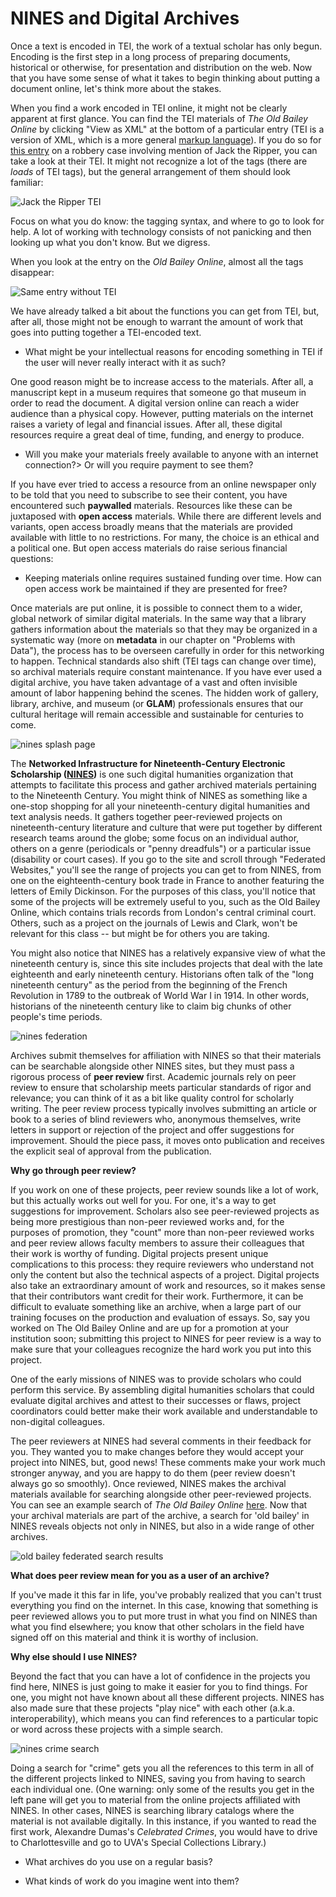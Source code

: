 # NINES and Digital Archives

Once a text is encoded in TEI, the work of a textual scholar has only begun. Encoding is the first step in a long process of preparing documents, historical or otherwise, for presentation and distribution on the web. Now that you have some sense of what it takes to begin thinking about putting a document online, let's think more about the stakes.

When you find a work encoded in TEI online, it might not be clearly apparent at first glance. You can find the TEI materials of _The Old Bailey Online_ by clicking "View as XML" at the bottom of a particular entry \(TEI is a version of XML, which is a more general [markup language](https://en.wikipedia.org/wiki/Markup_language)\). If you do so for [this entry](http://www.oldbaileyonline.org/browse.jsp?id=t18881119-50&div=t18881119-50&terms=ripper#highlight) on a robbery case involving mention of Jack the Ripper, you can take a look at their TEI. It might not recognize a lot of the tags \(there are _loads_ of TEI tags\), but the general arrangement of them should look familiar:

![Jack the Ripper TEI](/assets/archives/old-bailey-tei.jpg)

Focus on what you do know: the tagging syntax, and where to go to look for help. A lot of working with technology consists of not panicking and then looking up what you don't know. But we digress.

When you look at the entry on the _Old Bailey Online_, almost all the tags disappear:

![Same entry without TEI](/assets/archives/old-bailey-sans-tei.jpg)

We have already talked a bit about the functions you can get from TEI, but, after all, those might not be enough to warrant the amount of work that goes into putting together a TEI-encoded text.

* What might be your intellectual reasons for encoding something in TEI if the user will never really interact with it as such?

One good reason might be to increase access to the materials. After all, a manuscript kept in a museum requires that someone go that museum in order to read the document. A digital version online can reach a wider audience than a physical copy. However, putting materials on the internet raises a variety of legal and financial issues. After all, these digital resources require a great deal of time, funding, and energy to produce.

* Will you make your materials freely available to anyone with an internet connection?&gt; Or will you require payment to see them?

If you have ever tried to access a resource from an online newspaper only to be told that you need to subscribe to see their content, you have encountered such **paywalled** materials. Resources like these can be juxtaposed with **open access** materials. While there are different levels and variants, open access broadly means that the materials are provided available with little to no restrictions. For many, the choice is an ethical and a political one. But open access materials do raise serious financial questions:

* Keeping materials online requires sustained funding over time. How can open access work be maintained if they are presented for free?

Once materials are put online, it is possible to connect them to a wider, global network of similar digital materials. In the same way that a library gathers information about the materials so that they may be organized in a systematic way \(more on **metadata** in our chapter on "Problems with Data"\), the process has to be overseen carefully in order for this networking to happen. Technical standards also shift \(TEI tags can change over time\), so archival materials require constant maintenance. If you have ever used a digital archive, you have taken advantage of a vast and often invisible amount of labor happening behind the scenes. The hidden work of gallery, library, archive, and museum \(or **GLAM**\) professionals ensures that our cultural heritage will remain accessible and sustainable for centuries to come.

![nines splash page](/assets/archives/nines-splash.jpg)

The **Networked Infrastructure for Nineteenth-Century Electronic Scholarship ([NINES](https://www.nines.org))** is one such digital humanities organization that attempts to facilitate this process and gather archived materials pertaining to the Nineteenth Century. You might think of NINES as something like a one-stop shopping for all your nineteenth-century digital humanities and text analysis needs. It gathers together peer-reviewed projects on nineteenth-century literature and culture that were put together by different research teams around the globe; some focus on an individual author, others on a genre \(periodicals or "penny dreadfuls"\) or a particular issue \(disability or court cases\). If you go to the site and scroll through "Federated Websites," you'll see the range of projects you can get to from NINES, from one on the eighteenth-century book trade in France to another featuring the letters of Emily Dickinson. For the purposes of this class, you'll notice that some of the projects will be extremely useful to you, such as the Old Bailey Online, which contains trials records from London's central criminal court. Others, such as a project on the journals of Lewis and Clark, won't be relevant for this class -- but might be for others you are taking.

You might also notice that NINES has a relatively expansive view of what the nineteenth century is, since this site includes projects that deal with the late eighteenth and early nineteenth century. Historians often talk of the "long nineteenth century" as the period from the beginning of the French Revolution in 1789 to the outbreak of World War I in 1914. In other words, historians of the nineteenth century like to claim big chunks of other people's time periods.

![nines federation](/assets/archives/nines-federated.jpg)

Archives submit themselves for affiliation with NINES so that their materials can be searchable alongside other NINES sites, but they must pass a rigorous process of **peer review** first. Academic journals rely on peer review to ensure that scholarship meets particular standards of rigor and relevance; you can think of it as a bit like quality control for scholarly writing. The peer review process typically involves submitting an article or book to a series of blind reviewers who, anonymous themselves, write letters in support or rejection of the project and offer suggestions for improvement. Should the piece pass, it moves onto publication and receives the explicit seal of approval from the publication.

**Why go through peer review?**

If you work on one of these projects, peer review sounds like a lot of work, but this actually works out well for you. For one, it's a way to get suggestions for improvement. Scholars also see peer-reviewed projects as being more prestigious than non-peer reviewed works and, for the purposes of promotion, they "count" more than non-peer reviewed works and peer review allows faculty members to assure their colleagues that their work is worthy of funding. Digital projects present unique complications to this process: they require reviewers who understand not only the content but also the technical aspects of a project. Digital projects also take an extraordinary amount of work and resources, so it makes sense that their contributors want credit for their work. Furthermore, it can be difficult to evaluate something like an archive, when a large part of our training focuses on the production and evaluation of essays. So, say you worked on The Old Bailey Online and are up for a promotion at your institution soon; submitting this project to NINES for peer review is a way to make sure that your colleagues recognize the hard work you put into this project.

One of the early missions of NINES was to provide scholars who could perform this service. By assembling digital humanities scholars that could evaluate digital archives and attest to their successes or flaws, project coordinators could better make their work available and understandable to non-digital colleagues.

The peer reviewers at NINES had several comments in their feedback for you. They wanted you to make changes before they would accept your project into NINES, but, good news! These comments make your work much stronger anyway, and you are happy to do them \(peer review doesn't always go so smoothly\). Once reviewed, NINES makes the archival materials available for searching alongside other peer-reviewed projects. You can see an example search of _The Old Bailey Online_ [here](http://www.nines.org/search?q=old%20bailey). Now that your archival materials are part of the archive, a search for 'old bailey' in NINES reveals objects not only in NINES, but also in a wide range of other archives.

![old bailey federated search results](/assets/archives/nines-old-bailey-search.jpg)

**What does peer review mean for you as a user of an archive?**

If you've made it this far in life, you've probably realized that you can't trust everything you find on the internet. In this case, knowing that something is peer reviewed allows you to put more trust in what you find on NINES than what you find elsewhere; you know that other scholars in the field have signed off on this material and think it is worthy of inclusion.

**Why else should I use NINES?**

Beyond the fact that you can have a lot of confidence in the projects you find here, NINES is just going to make it easier for you to find things. For one, you might not have known about all these different projects. NINES has also made sure that these projects "play nice" with each other (a.k.a. interoperability), which means you can find references to a particular topic or word across these projects with a simple search.

![nines crime search](/assets/archives/nines-crime-search.jpg)

Doing a search for "crime" gets you all the references to this term in all of the different projects linked to NINES, saving you from having to search each individual one. \(One warning: only some of the results you get in the left pane will get you to material from the online projects affiliated with NINES. In other cases, NINES is searching library catalogs where the material is not available digitally. In this instance, if you wanted to read the first work, Alexandre Dumas's _Celebrated Crimes_, you would have to drive to Charlottesville and go to UVA's Special Collections Library.\)

* What archives do you use on a regular basis?
 
* What kinds of work do you imagine went into them?

